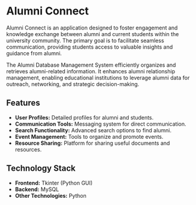 # Alumni Connect

Alumni Connect is an application designed to foster engagement and knowledge exchange between alumni and current students within the university community. The primary goal is to facilitate seamless communication, providing students access to valuable insights and guidance from alumni.

The Alumni Database Management System efficiently organizes and retrieves alumni-related information. It enhances alumni relationship management, enabling educational institutions to leverage alumni data for outreach, networking, and strategic decision-making.

## Features
- **User Profiles:** Detailed profiles for alumni and students.
- **Communication Tools:** Messaging system for direct communication.
- **Search Functionality:** Advanced search options to find alumni.
- **Event Management:** Tools to organize and promote events.
- **Resource Sharing:** Platform for sharing useful documents and resources.

## Technology Stack
- **Frontend:** Tkinter (Python GUI)
- **Backend:** MySQL
- **Other Technologies:** Python

